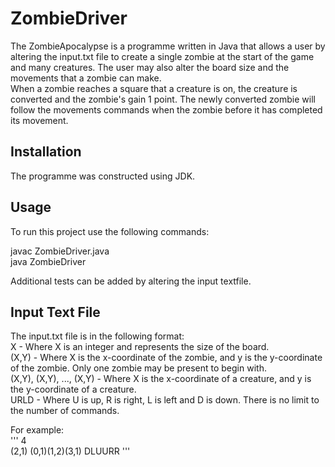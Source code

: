# ZombieDriver

The ZombieApocalypse is a programme written in Java that allows a user by altering the input.txt file to create a single zombie at the start of the game and many creatures. The user may also alter the board size and the movements that a zombie can make.  
When a zombie reaches a square that a creature is on, the creature is converted and the zombie's gain 1 point. The newly converted zombie will follow the movements commands when the zombie before it has completed its movement.

## Installation

The programme was constructed using JDK.

## Usage

To run this project use the following commands:

javac ZombieDriver.java   
java ZombieDriver

Additional tests can be added by altering the input textfile.

## Input Text File

The input.txt file is in the following format:  
X                        - Where X is an integer and represents the size of the board.  
(X,Y)                    - Where X is the x-coordinate of the zombie, and y is the y-coordinate of the zombie. Only one zombie may be present to begin with.  
(X,Y), (X,Y), ..., (X,Y) - Where X is the x-coordinate of a creature, and y is the y-coordinate of a creature.  
URLD                     - Where U is up, R is right, L is left and D is down. There is no limit to the number of commands.  

For example:  
'''
4  
(2,1)
(0,1)(1,2)(3,1)
DLUURR
'''  